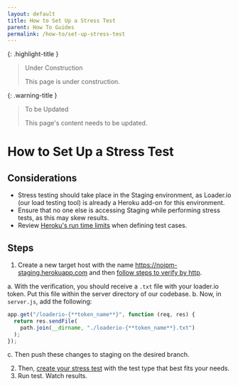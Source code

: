 ```yaml
---
layout: default
title: How to Set Up a Stress Test
parent: How To Guides
permalink: /how-to/set-up-stress-test
---
```


{: .highlight-title }
> Under Construction
>
> This page is under construction.

{: .warning-title }
> To be Updated
>
> This page's content needs to be updated.

# How to Set Up a Stress Test

## Considerations

- Stress testing should take place in the Staging environment, as Loader.io (our load testing tool) is already a Heroku add-on for this environment.
- Ensure that no one else is accessing Staging while performing stress tests, as this may skew results.
- Review [Heroku's run time limits](https://devcenter.heroku.com/articles/load-testing-guidelines#common-runtime-limits) when defining test cases.

## Steps

1. Create a new target host with the name https://noipm-staging.herokuapp.com and then [follow steps to verify by http](https://support.loader.io/article/20-verifying-an-app#http).

  a. With the verification, you should receive a `.txt` file with your loader.io token. Put this file within the server directory of our codebase.
  b. Now, in `server.js`, add the following:

  ```javascript
  app.get("/loaderio-{**token_name**}", function (req, res) {
    return res.sendFile(
      path.join(__dirname, "./loaderio-{**token_name**}.txt")
    );
  });
  ```

  c. Then push these changes to staging on the desired branch.

2. Then, [create your stress test](https://support.loader.io/article/15-creating-a-test) with the test type that best fits your needs.
3. Run test. Watch results.
